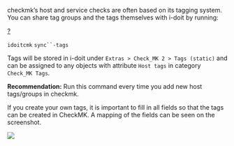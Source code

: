 checkmk’s host and service checks are often based on its tagging system. You can share tag groups and the tags themselves with i-doit by running:

[?](#)

`idoitcmk` `sync``-tags`

Tags will be stored in i-doit under `Extras > Check_MK 2 > Tags (static)` and can be assigned to any objects with attribute `Host tags` in category `Check_MK Tags`.

**Recommendation:** Run this command every time you add new host tags/groups in checkmk.

If you create your own tags, it is important to fill in all fields so that the tags can be created in CheckMK. A mapping of the fields can be seen on the screenshot.

![](/download/attachments/75989138/Tags-static.png?version=1&modificationDate=1658832338037&api=v2&effects=drop-shadow)